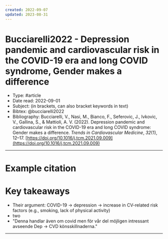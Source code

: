```yaml
---
created: 2022-09-07
updated: 2023-08-31
---
```

# Bucciarelli2022 - Depression pandemic and cardiovascular risk in the COVID-19 era and long COVID syndrome, Gender makes a difference

* Type: #article
* Date read: 2022-09-01
* Subject: (in brackets, can also bracket keywords in text)
* Bibtex: @bucciarelli2022
* Bibliography: Bucciarelli, V., Nasi, M., Bianco, F., Seferovic, J., Ivkovic, V., Gallina, S., & Mattioli, A. V. (2022). Depression pandemic and cardiovascular risk in the COVID-19 era and long COVID syndrome: Gender makes a difference. _Trends in Cardiovascular Medicine_, _32_(1), 12–17. [https://doi.org/10.1016/j.tcm.2021.09.009](https://doi.org/10.1016/j.tcm.2021.09.009)
---
# Example citation


# Key takeaways
* Their argument: COVID-19 -> depression -> increase in CV-related risk factors (e.g., smoking, lack of physical activity)
* two
* "Denna handlar även om covid men för vår del möjligen intressant avseende Dep -> CVD könsskillnaderna."

---